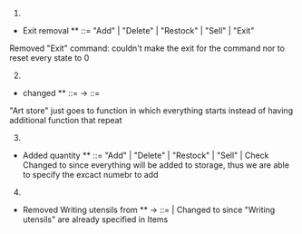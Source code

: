 
1.
* Exit removal
** <Programme> ::= "Add" <Storage> <Item> | "Delete" <Storage> <Item> | "Restock" <Storage> <Item> | "Sell" <Item> | "Exit"

Removed "Exit" command: couldn't make the exit for the command nor to reset every state to 0


2.
* <Art store> changed 
** <Art store> ::= <Storage> <Writing utensils> <Books> <Art supplies> -> <Art store> ::= <Programme>

"Art store" just goes to function in which everything starts instead of having additional function that repeat

3. 
* Added quantity
** <Programme> ::= "Add" <Storage> <Quantity> | "Delete" <Storage> | "Restock" <Storage> <Quantity> | "Sell" <Storage> <Quantity> | Check <Storage>
Changed <Item> to <Quantity> since everything will be added to storage, thus we are able to specify the excact numebr to add 

4.
* Removed Writing utensils from <Storage>
** -> <Storage> ::= <Item> | <Storage> <Item>
Changed <Writing Utensils> to <Item> since "Writing utensils" are already specified in Items